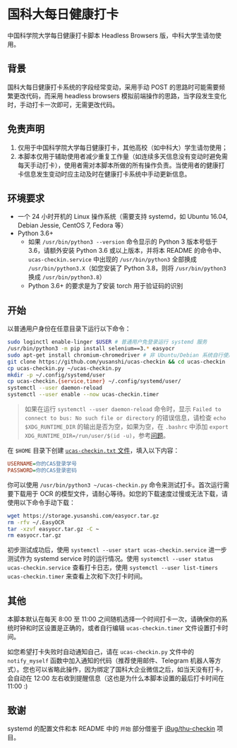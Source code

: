 # 国科大每日健康打卡

中国科学院大学每日健康打卡脚本 Headless Browsers 版，中科大学生请勿使用。

## 背景

国科大每日健康打卡系统的字段经常变动，采用手动 POST 的思路时可能需要频繁更改代码，而采用 headless browsers 模拟前端操作的思路，当字段发生变化时，手动打卡一次即可，无需更改代码。

## 免责声明

1. 仅用于中国科学院大学每日健康打卡，其他高校（如中科大）学生请勿使用；
2. 本脚本仅用于辅助使用者减少重复工作量（如连续多天信息没有变动时避免需每天手动打卡），使用者需对本脚本所做的所有操作负责。当使用者的健康打卡信息发生变动时应主动及时在健康打卡系统中手动更新信息。

## 环境要求

- 一个 24 小时开机的 Linux 操作系统（需要支持 systemd，如 Ubuntu 16.04, Debian Jessie, CentOS 7, Fedora 等）
- Python 3.6+
  - 如果 `/usr/bin/python3 --version` 命令显示的 Python 3 版本号低于 3.6，请额外安装 Python 3.6 或以上版本，并将本 README 的命令中、 `ucas-checkin.service` 中出现的 `/usr/bin/python3` 全部换成 `/usr/bin/python3.X`（如您安装了 Python 3.8，则将 `/usr/bin/python3` 换成 `/usr/bin/python3.8`）
  - Python 3.6+ 的要求是为了安装 torch 用于验证码的识别

## 开始

以普通用户身份在任意目录下运行以下命令：

```bash
sudo loginctl enable-linger $USER # 普通用户免登录运行 systemd 服务
/usr/bin/python3 -m pip install selenium==3.* easyocr
sudo apt-get install chromium-chromedriver # 非 Ubuntu/Debian 系统自行使用合适的包管理器安装
git clone https://github.com/yusanshi/ucas-checkin && cd ucas-checkin
cp ucas-checkin.py ~/ucas-checkin.py
mkdir -p ~/.config/systemd/user
cp ucas-checkin.{service,timer} ~/.config/systemd/user/
systemctl --user daemon-reload
systemctl --user enable --now ucas-checkin.timer
```

> 如果在运行 `systemctl --user daemon-reload` 命令时，显示 `Failed to connect to bus: No such file or directory` 的错误信息，请检查 `echo $XDG_RUNTIME_DIR` 的输出是否为空，如果为空，在 `.bashrc` 中添加 `export XDG_RUNTIME_DIR=/run/user/$(id -u)`，参考[问题](https://serverfault.com/questions/936985/cannot-use-systemctl-user-due-to-failed-to-get-d-bus-connection-permission)。


在 `$HOME` 目录下创建 [`ucas-checkin.txt` 文件](ucas-checkin.example.txt)，填入以下内容：

```ini
USERNAME=你的CAS登录学号
PASSWORD=你的CAS登录密码
```

你可以使用 `/usr/bin/python3 ~/ucas-checkin.py` 命令来测试打卡。首次运行需要下载用于 OCR 的模型文件，请耐心等待。如您的下载速度过慢或无法下载，请使用以下命令手动下载：
```bash
wget https://storage.yusanshi.com/easyocr.tar.gz
rm -rfv ~/.EasyOCR
tar -xzvf easyocr.tar.gz -C ~
rm easyocr.tar.gz
```
初步测试成功后，使用 `systemctl --user start ucas-checkin.service` 进一步测试作为 systemd service 时的运行情况。使用 `systemctl --user status ucas-checkin.service` 查看打卡日志，使用 `systemctl --user list-timers ucas-checkin.timer`  来查看上次和下次打卡时间。

## 其他

本脚本默认在每天 8:00 至 11:00 之间随机选择一个时间打卡一次，请确保你的系统时钟和时区设置是正确的，或者自行编辑 `ucas-checkin.timer` 文件设置打卡时间。

如您希望打卡失败时自动通知自己，请在 `ucas-checkin.py` 文件中的 `notify_myself` 函数中加入通知的代码（推荐使用邮件、Telegram 机器人等方式）。您也可以省略此操作，因为绑定了国科大企业微信之后，如当天没有打卡，会自动在 12:00 左右收到提醒信息（这也是为什么本脚本设置的最后打卡时间在 11:00 :)


## 致谢

systemd 的配置文件和本 README 中的 `开始` 部分借鉴于 [iBug/thu-checkin](https://github.com/iBug/thu-checkin) 项目。

